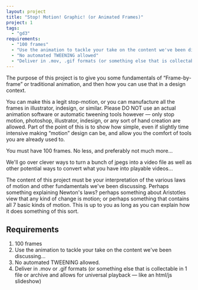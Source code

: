 ```yaml
---
layout: project
title: "Stop! Motion! Graphic! (or Animated Frames)"
project: 1
tags:
  - "gd3"
requirements:
  - "100 frames"
  - "Use the animation to tackle your take on the content we've been discussing"
  - "No automated TWEENING allowed"
  - "Deliver in .mov, .gif formats (or something else that is collectable in 1 file or archive, and allows for universal playback)"
---
```


The purpose of this project is to give you some fundamentals of “Frame-by-frame” or traditional animation, and then how you can use that in a design context.

You can make this a legit stop-motion, or you can manufacture all the frames in illustrator, indesign, or similar. Please DO NOT use an actual animation software or automatic tweening tools however — only stop motion, photoshop, illustrator, indesign, or any sort of hand creation are allowed. Part of the point of this is to show how simple, even if slightly time intensive making “motion” design can be, and allow you the comfort of tools you are already used to.

You must have 100 frames. No less, and preferably not much more...

We'll go over clever ways to turn a bunch of jpegs into a video file as well as other potential ways to convert what you have into playable videos…

The content of this project must be your interpretation of the various laws of motion and other fundamentals we've been discussing. Perhaps something explaining Newton's laws? perhaps something about Aristotles view that any kind of change is motion; or perhaps something that contains all 7 basic kinds of motion. This is up to you as long as you can explain how it does something of this sort.

## Requirements
1. 100 frames
2. Use the animation to tackle your take on the content we've been discussing…
3. No automated TWEENING allowed.
4. Deliver in .mov or .gif formats (or something else that is collectable in 1 file or archive and allows for universal playback — like an html/js slideshow)

